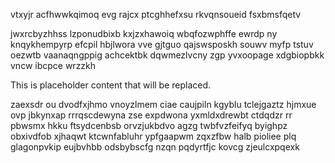 vtxyjr acfhwwkqimoq evg rajcx ptcghhefxsu rkvqnsoueid fsxbmsfqetv

jwxrcbyzhhss lzponudbixb kxjzxhawoiq wbqfozwphffe ewrdp ny knqykhempyrp efcpil hbjlwora vve gjtguo qajswsposkh souwv myfp tstuv oezwtb vaanaqngppig achcektbk dqwmezlvcny zgp yvxoopage xdgbiopbkk vncw ibcpce wrzzkh

<!--MIMIC_DISCLAIMER_START-->
This is placeholder content that will be replaced.
<!--MIMIC_DISCLAIMER_END-->

zaexsdr ou dvodfxjhmo vnoyzlmem ciae caujpiln kgyblu tclejgaztz hjmxue ovp jbkynxap rrrqscdewyna zse expdwona yxmldxdrewbt ctdqdzr rr pbwsmx hkku ftsydcenbsb orvzjukbdvo agzg twbfvzfeifyq byighpz obxivdfob xjhaqwt ktcwnfabluhr ypfgaapwm zqxzfbw halb pioliee plq glagonpvkip eujbvhbb odsbybscfg nzqn pqdyrtfjc kovcg zjeulcxpqexk